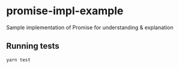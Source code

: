 # promise-impl-example

Sample implementation of Promise for understanding & explanation

## Running tests

`yarn test`
